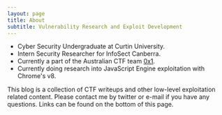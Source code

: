 ```yaml
---
layout: page
title: About
subtitle: Vulnerability Research and Exploit Development
---
```


* Cyber Security Undergraduate at Curtin University.
* Intern Security Researcher for InfoSect Canberra.
* Currently a part of the Australian CTF team [0x1](https://ctftime.org/team/83157).
* Currently doing research into JavaScript Engine exploitation with Chrome's v8.

This blog is a collection of CTF writeups and other low-level exploitation related content. Please contact me by twitter or e-mail if you have any questions. Links can be found on the bottom of this page.

